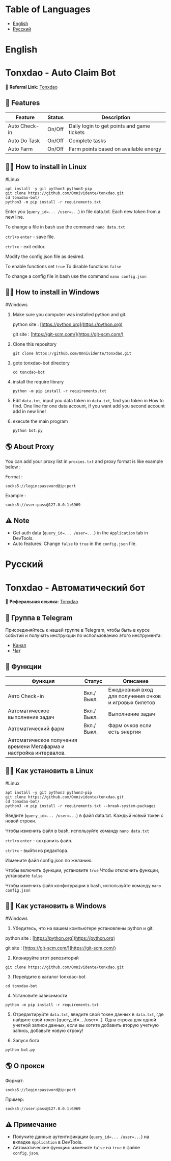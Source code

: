 # Table of Languages
- [English](#English)
- [Русский](#Русский)
# English
# Tonxdao - Auto Claim Bot

🔗 **Referral Link**: [Tonxdao](https://t.me/tonxdao_bot?start=ref_288096037)

## 🌟 Features

| Feature        | Status | Description                                |
| -------------- | ------ | ------------------------------------------ |
| Auto Check-in  | On/Off | Daily login to get points and game tickets |
| Auto Do Task   | On/Off | Complete tasks                             |
| Auto Farm	  	 | On/Off | Farm points based on available energy      |


## 🧑‍🔧 How to install in Linux
#Linux
```shell
apt install -y git python3 python3-pip
git clone https://github.com/Omnividente/tonxdao.git
cd tonxdao-bot/
python3 -m pip install -r requirements.txt
```
Enter you (`query_id=... /user=...`) in file data.txt. Each new token from a new line.

To change a file in bash use the command `nano data.txt`

`ctrl+o` `enter` -  save file.

`ctrl+x` -  exit editor.


Modify the config.json file as desired.

To enable functions set `true`
To disable functions `false`

To change a config file in bash use the command `nano config.json`

## 👩‍🔧 How to install in Windows
#Windows
1. Make sure you computer was installed python and git.
   
   python site : [https://python.org](https://python.org)
   
   git site : [https://git-scm.com/](https://git-scm.com/)

2. Clone this repository
   ```shell
   git clone https://github.com/Omnividente/tonxdao.git

3. goto tonxdao-bot directory
   ```
   cd tonxdao-bot
   ```

4. install the require library
   ```
   python -m pip install -r requirements.txt
   ```

5. Edit `data.txt`, input you data token in `data.txt`, find you token in How to find. One line for one data account, if you want add you second account add in new line!

6. execute the main program 
   ```
   python bot.py
   ```


## 🌎 About Proxy

You can add your proxy list in `proxies.txt` and proxy format is like example below :

Format :

```
socks5://login:password@ip:port
```

Example :

```
socks5://user:pass@127.0.0.1:6969
```

## ⚠️ Note

- Get auth data (`query_id=... /user=...`) in the `Application` tab in DevTools.
- Auto features: Change `false` to `true` in the `config.json` file.





# Русский
# Tonxdao - Автоматический бот

🔗 **Реферальная ссылка**: [Tonxdao](https://t.me/tonxdao_bot?start=ref_288096037)

## 📢 Группа в Telegram

Присоединяйтесь к нашей группе в Telegram, чтобы быть в курсе событий и получать инструкции по использованию этого инструмента:

- [Канал](https://t.me/CryptoProjects_sbt)
- [Чат](https://t.me/cryptoprojectssbt)

## 🌟 Функции

| Функция | Статус | Описание |
| -------------- | ------ | ------------------------------------------ |
| Авто Check-in | Вкл./Выкл. | Ежедневный вход для получения очков и игровых билетов |
| Автоматическое выполнение задач | Вкл./Выкл. | Выполнение задач |
| Автоматический фарм | Вкл./Выкл. | Фарм очков если есть энергия |
| Автоматическое получения времени Мегафарма и настройка интервалов.


## 🧑‍🔧 Как установить в Linux
#Linux
```shell
apt install -y git python3 python3-pip
git clone https://github.com/Omnividente/tonxdao.git
cd tonxdao-bot/
python3 -m pip install -r requirements.txt --break-system-packages
```
Введите (`query_id=... /user=...`) в файл data.txt. Каждый новый токен с новой строки.



Чтобы изменить файл в bash, используйте команду `nano data.txt`

`ctrl+o` `enter` - сохранить файл.

`ctrl+x` - выйти из редактора.

Измените файл config.json по желанию.

Чтобы включить функции, установите `true`
Чтобы отключить функции, установите `false`

Чтобы изменить файл конфигурации в bash, используйте команду `nano config.json`


## 👩‍🔧 Как установить в Windows
#Windows
1. Убедитесь, что на вашем компьютере установлены python и git.

python site : [https://python.org](https://python.org)

git site : [https://git-scm.com/](https://git-scm.com/)

2. Клонируйте этот репозиторий
```
git clone https://github.com/Omnividente/tonxdao.git
```

3. Перейдите в каталог tonxdao-bot
```
cd tonxdao-bot
```

4. Установите зависимости
```
python -m pip install -r requirements.txt
```

5. Отредактируйте `data.txt`, введите свой токен данных в `data.txt`, где найдите свой токен [query_id=... /user=..]. Одна строка для одной учетной записи данных, если вы хотите добавить вторую учетную запись, добавьте новую строку!

6. Запуск бота
```
python bot.py
```

## 🌎 О прокси

Формат:

```
socks5://login:password@ip:port
```

Пример:

```
socks5://user:pass@127.0.0.1:6969
```


## ⚠️ Примечание

- Получите данные аутентификации (`query_id=... /user=...`) на вкладке `Application` в DevTools.
- Автоматические функции: измените `false` на `true` в файле `config.json`.
